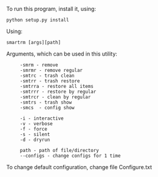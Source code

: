 To run this program, install it, using:

    python setup.py install

Using:
    
    smartrm [args][path]

Arguments, which can be used in this utility:

         -smrm - remove
         -smrmr - remove regular
         -smtrc - trash clean
         -smtrr - trash restore
         -smtrra - restore all items
         -smtrrr - restore by regular
         -smtrcr - clean by regular
         -smtrs - trash show
         -smcs  - config show
        
         -i - interactive
         -v - verbose
         -f - force
         -s - silent
         -d - dryrun
        
         path - path of file/directory
         --configs - change configs for 1 time

To change default configuration, change file Configure.txt